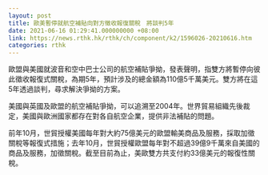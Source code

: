 ```yaml
---
layout: post
title: 歐美暫停就航空補貼向對方徵收報復關稅　將談判5年
date: 2021-06-16 01:29:41.000000000 +08:00
link: https://news.rthk.hk/rthk/ch/component/k2/1596026-20210616.htm
categories: rthk
---
```


歐盟與美國就波音和空中巴士公司的航空補貼爭拗，發表聲明，指雙方將暫停向彼此徵收報復式關稅，為期5年，預計涉及的總金額為110億5千萬美元。雙方將在這5年透過談判，尋求解決爭拗的方案。

美國與英國及歐盟的航空補貼爭拗，可以追溯至2004年。世界貿易組織先後裁定，美國與歐洲國家都存在對各自航空企業，提供非法補貼的問題。

前年10月，世貿授權美國每年對大約75億美元的歐盟輸美商品及服務，採取加徵關稅等報復式措施；去年10月，世貿授權歐盟每年對不超過39億9千萬來自美國的商品及服務，加徵關稅。截至目前為止，美歐雙方共支付約33億美元的報復性關稅。
